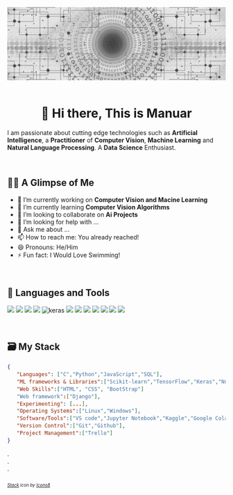 <!-- ### Hi there 👋 


<picture>
  <source media="(prefers-color-scheme: dark)" srcset="https://github.com/MdMonoar/MdMonoar/main/github_profile_banner_web-3706563_1920.jpg">
  <source media="(prefers-color-scheme: light)" srcset="https://github.com/MdMonoar/MdMonoar/main/github_profile_banner_web-3706563_1920.jpg">
  <img alt="Shows an illustrated sun in light mode and a moon with stars in dark mode." src="https://github.com/MdMonoar/MdMonoar/main/github_profile_banner_web-3706563_1920.jpg">
</picture>
-->
<div align='center'> <img src="github_profile_banner_web-3706563_1920.jpg"> </div>

<br>

<div align="center"><h1>👋 Hi there, This is Manuar</h1></div>
<p>I am passionate about cutting edge technologies such as <b>Artificial Intelligence</b>, a <b>Practitioner</b> of <b>Computer Vision</b>, <b>Machine Learning</b> and <b>Natural Language Processing</b>. A <b>Data Science</b> Enthusiast.</p>
<!--
**MdMonoar/MdMonoar** is a ✨ _special_ ✨ repository because its `README.md` (this file) appears on your GitHub profile.
-->
<br>

## 🧔🏻 A Glimpse of Me

- 🔭 I’m currently working on **Computer Vision and Macine Learning**
- 🌱 I’m currently learning **Computer Vision Algorithms**
- 👯 I’m looking to collaborate on **Ai Projects**
- 🤔 I’m looking for help with ...
- 💬 Ask me about ...
- 📫 How to reach me: You already reached!
- 😄 Pronouns: He/Him
- ⚡ Fun fact: I Would Love Swimming!

<br>

## 🚀 Languages and Tools

<p align="left"> 
    <img src="https://skillicons.dev/icons?i=c,python,javascript"/>
    <img src="https://img.icons8.com/color/48/000000/sql.png"/>
    <img src="https://upload.wikimedia.org/wikipedia/commons/thumb/0/05/Scikit_learn_logo_small.svg/42px-Scikit_learn_logo_small.svg.png"/>
    <img src="https://img.icons8.com/color/48/000000/tensorflow.png"/> 
    <img width="48" height="48" src="https://img.icons8.com/material-sharp/48/000000/keras.png" alt="keras"/>
    <img src="https://img.icons8.com/color/48/000000/numpy.png"/>
    <img src="https://upload.wikimedia.org/wikipedia/commons/thumb/2/22/Pandas_mark.svg/42px-Pandas_mark.svg.png"/>
    <img src="https://upload.wikimedia.org/wikipedia/commons/thumb/3/32/OpenCV_Logo_with_text_svg_version.svg/32px-OpenCV_Logo_with_text_svg_version.svg.png"/>
    <img src="https://skillicons.dev/icons?i=django,html,css,bootstrap,vscode"/>
    <img src="https://skillicons.dev/icons?i=git,github"/>
    <img src="https://img.icons8.com/color/48/000000/linux--v2.png"/>  
    <img src="https://upload.wikimedia.org/wikipedia/commons/thumb/b/b5/Former_Ubuntu_logo.svg/40px-Former_Ubuntu_logo.svg.png"/>
</p>

<br>

## 🗃 My Stack

```json
{
   "Languages": ["C","Python","JavaScript","SQL"],
   "ML frameworks & Libraries":["Scikit-learn","TensorFlow","Keras","Numpy","Pandas","Matplotlib","OpenCV"],
   "Web Skills":["HTML", "CSS", "BootStrap"]
   "Web framework":["Django"],
   "Experimenting": [...],
   "Operating Systems":["Linux","Windows"],
   "Software/Tools":["VS code","Jupyter Notebook","Kaggle","Google Colab"],
   "Version Control":["Git","Github"],
   "Project Management":["Trello"]
}
```
.
<br>
.
<br>
.
<br>

###### <font size='1'> <a href="https://icons8.com/icon/etDbnblI8gxb/stack">Stack</a> icon by <a href="https://icons8.com">Icons8</a> </font>
